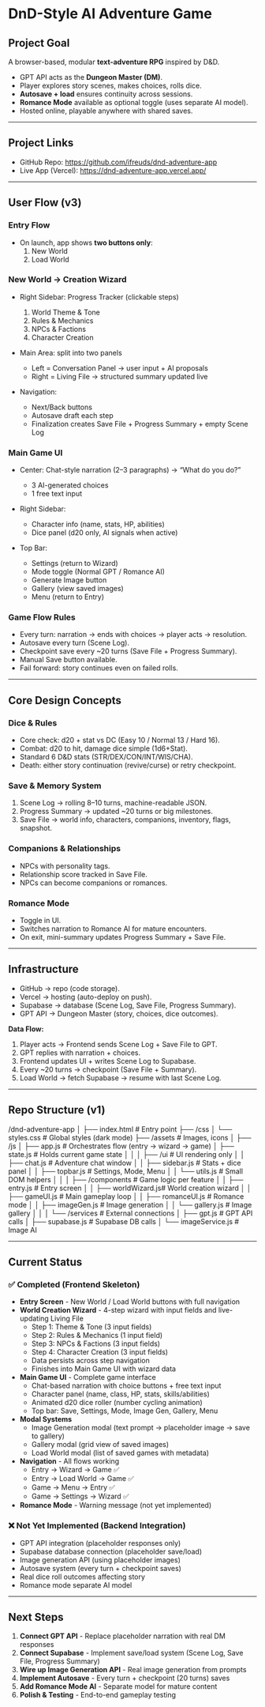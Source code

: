 # DnD-Style AI Adventure Game

## Project Goal
A browser-based, modular **text-adventure RPG** inspired by D&D.  
- GPT API acts as the **Dungeon Master (DM)**.  
- Player explores story scenes, makes choices, rolls dice.  
- **Autosave + load** ensures continuity across sessions.  
- **Romance Mode** available as optional toggle (uses separate AI model).  
- Hosted online, playable anywhere with shared saves.

---

## Project Links
- GitHub Repo: https://github.com/ifreuds/dnd-adventure-app  
- Live App (Vercel): https://dnd-adventure-app.vercel.app/  

---

## User Flow (v3)

### Entry Flow
- On launch, app shows **two buttons only**:  
  1. New World  
  2. Load World  

### New World → Creation Wizard
- Right Sidebar: Progress Tracker (clickable steps)  
  1. World Theme & Tone  
  2. Rules & Mechanics  
  3. NPCs & Factions  
  4. Character Creation  

- Main Area: split into two panels  
  - Left = Conversation Panel → user input + AI proposals  
  - Right = Living File → structured summary updated live  

- Navigation:  
  - Next/Back buttons  
  - Autosave draft each step  
  - Finalization creates Save File + Progress Summary + empty Scene Log  

### Main Game UI
- Center: Chat-style narration (2–3 paragraphs) → “What do you do?”  
  - 3 AI-generated choices  
  - 1 free text input  

- Right Sidebar:  
  - Character info (name, stats, HP, abilities)  
  - Dice panel (d20 only, AI signals when active)  

- Top Bar:  
  - Settings (return to Wizard)  
  - Mode toggle (Normal GPT / Romance AI)  
  - Generate Image button  
  - Gallery (view saved images)  
  - Menu (return to Entry)  

### Game Flow Rules
- Every turn: narration → ends with choices → player acts → resolution.  
- Autosave every turn (Scene Log).  
- Checkpoint save every ~20 turns (Save File + Progress Summary).  
- Manual Save button available.  
- Fail forward: story continues even on failed rolls.  

---

## Core Design Concepts

### Dice & Rules
- Core check: d20 + stat vs DC (Easy 10 / Normal 13 / Hard 16).  
- Combat: d20 to hit, damage dice simple (1d6+Stat).  
- Standard 6 D&D stats (STR/DEX/CON/INT/WIS/CHA).  
- Death: either story continuation (revive/curse) or retry checkpoint.  

### Save & Memory System
1. Scene Log → rolling 8–10 turns, machine-readable JSON.  
2. Progress Summary → updated ~20 turns or big milestones.  
3. Save File → world info, characters, companions, inventory, flags, snapshot.  

### Companions & Relationships
- NPCs with personality tags.  
- Relationship score tracked in Save File.  
- NPCs can become companions or romances.  

### Romance Mode
- Toggle in UI.  
- Switches narration to Romance AI for mature encounters.  
- On exit, mini-summary updates Progress Summary + Save File.  

---

## Infrastructure

- GitHub → repo (code storage).  
- Vercel → hosting (auto-deploy on push).  
- Supabase → database (Scene Log, Save File, Progress Summary).  
- GPT API → Dungeon Master (story, choices, dice outcomes).  

**Data Flow:**  
1. Player acts → Frontend sends Scene Log + Save File to GPT.  
2. GPT replies with narration + choices.  
3. Frontend updates UI + writes Scene Log to Supabase.  
4. Every ~20 turns → checkpoint (Save File + Summary).  
5. Load World → fetch Supabase → resume with last Scene Log.  

---

## Repo Structure (v1)

/dnd-adventure-app
│
├── index.html # Entry point
├── /css
│ └── styles.css # Global styles (dark mode)
├── /assets # Images, icons
│
├── /js
│ ├── app.js # Orchestrates flow (entry → wizard → game)
│ ├── state.js # Holds current game state
│ │
│ ├── /ui # UI rendering only
│ │ ├── chat.js # Adventure chat window
│ │ ├── sidebar.js # Stats + dice panel
│ │ ├── topbar.js # Settings, Mode, Menu
│ │ └── utils.js # Small DOM helpers
│ │
│ ├── /components # Game logic per feature
│ │ ├── entry.js # Entry screen
│ │ ├── worldWizard.js# World creation wizard
│ │ ├── gameUI.js # Main gameplay loop
│ │ ├── romanceUI.js # Romance mode
│ │ ├── imageGen.js # Image generation
│ │ └── gallery.js # Image gallery
│ │
│ └── /services # External connections
│ ├── gpt.js # GPT API calls
│ ├── supabase.js # Supabase DB calls
│ └── imageService.js # Image AI

---

## Current Status

### ✅ Completed (Frontend Skeleton)
- **Entry Screen** - New World / Load World buttons with full navigation
- **World Creation Wizard** - 4-step wizard with input fields and live-updating Living File
  - Step 1: Theme & Tone (3 input fields)
  - Step 2: Rules & Mechanics (1 input field)
  - Step 3: NPCs & Factions (3 input fields)
  - Step 4: Character Creation (3 input fields)
  - Data persists across step navigation
  - Finishes into Main Game UI with wizard data
- **Main Game UI** - Complete game interface
  - Chat-based narration with choice buttons + free text input
  - Character panel (name, class, HP, stats, skills/abilities)
  - Animated d20 dice roller (number cycling animation)
  - Top bar: Save, Settings, Mode, Image Gen, Gallery, Menu
- **Modal Systems**
  - Image Generation modal (text prompt → placeholder image → save to gallery)
  - Gallery modal (grid view of saved images)
  - Load World modal (list of saved games with metadata)
- **Navigation** - All flows working
  - Entry → Wizard → Game ✅
  - Entry → Load World → Game ✅
  - Game → Menu → Entry ✅
  - Game → Settings → Wizard ✅
- **Romance Mode** - Warning message (not yet implemented)

### ❌ Not Yet Implemented (Backend Integration)
- GPT API integration (placeholder responses only)
- Supabase database connection (placeholder save/load)
- Image generation API (using placeholder images)
- Autosave system (every turn + checkpoint saves)
- Real dice roll outcomes affecting story
- Romance mode separate AI model

---

## Next Steps
1. **Connect GPT API** - Replace placeholder narration with real DM responses
2. **Connect Supabase** - Implement save/load system (Scene Log, Save File, Progress Summary)
3. **Wire up Image Generation API** - Real image generation from prompts
4. **Implement Autosave** - Every turn + checkpoint (20 turns) saves
5. **Add Romance Mode AI** - Separate model for mature content
6. **Polish & Testing** - End-to-end gameplay testing  
